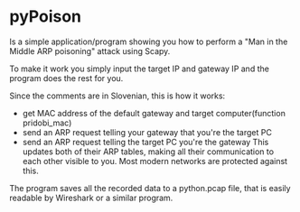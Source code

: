# pyPoison
Is a simple application/program showing you how to perform a "Man in the Middle ARP poisoning" attack using Scapy.

To make it work you simply input the target IP and gateway IP and the program does the rest for you. 

Since the comments are in Slovenian, this is how it works:
- get MAC address of the default gateway and target computer(function pridobi_mac)
- send an ARP request telling your gateway that you're the target PC 
- send an ARP request telling the target PC you're the gateway
This updates both of their ARP tables, making all their communication to each other visible to you. 
Most modern networks are protected against this. 

The program saves all the recorded data to a python.pcap file, that is easily readable by Wireshark or a similar program. 
